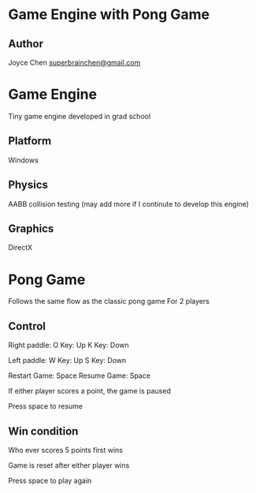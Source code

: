 # Game Engine with Pong Game 

## Author
Joyce Chen 
superbrainchen@gmail.com

# Game Engine
Tiny game engine developed in grad school

## Platform
Windows

## Physics
AABB collision testing
(may add more if I continute to develop this engine)

## Graphics
DirectX

# Pong Game
Follows the same flow as the classic pong game
For 2 players

## Control
Right paddle: 
O Key: Up
K Key: Down

Left paddle:
W Key: Up
S Key: Down

Restart Game: Space
Resume Game: Space

If either player scores a point, the game is paused

Press space to resume

## Win condition
Who ever scores 5 points first wins

Game is reset after either player wins

Press space to play again 